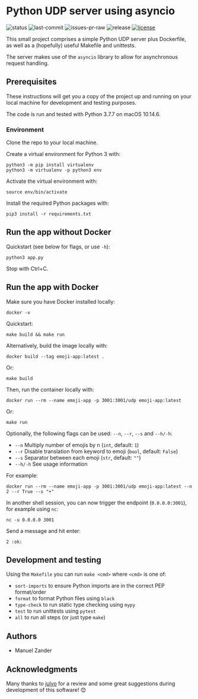 # Python UDP server using asyncio

![status](https://img.shields.io/github/workflow/status/manuelzander/python_udp_server/python_udp_server/master?label=actions&logo=github&style=for-the-badge) ![last-commit](https://img.shields.io/github/last-commit/manuelzander/python_udp_server/master?logo=github&style=for-the-badge) ![issues-pr-raw](https://img.shields.io/github/issues-pr-raw/manuelzander/python_udp_server?label=open%20prs&logo=github&style=for-the-badge) ![release](https://img.shields.io/github/v/release/manuelzander/python_udp_server?&style=for-the-badge) [![license](https://img.shields.io/badge/License-MIT-yellow.svg?style=for-the-badge)](https://opensource.org/licenses/MIT)

This small project comprises a simple Python UDP server plus Dockerfile, as well as a (hopefully) useful Makefile and unittests.

The server makes use of the `asyncio` library to allow for asynchronous request handling.

## Prerequisites

These instructions will get you a copy of the project up and running on your local machine for development and testing purposes.

The code is run and tested with Python 3.7.7 on macOS 10.14.6.

### Environment

Clone the repo to your local machine.

Create a virtual environment for Python 3 with:

    python3 -m pip install virtualenv
    python3 -m virtualenv -p python3 env

Activate the virtual environment with:

    source env/bin/activate

Install the required Python packages with:

    pip3 install -r requirements.txt

## Run the app without Docker

Quickstart (see below for flags, or use `-h`):

    python3 app.py

Stop with Ctrl+C.

## Run the app with Docker

Make sure you have Docker installed locally:

    docker -v
    
Quickstart:

    make build && make run

Alternatively, build the image locally with:

    docker build --tag emoji-app:latest .
    
Or:

    make build

Then, run the container locally with:
    
    docker run --rm --name emoji-app -p 3001:3001/udp emoji-app:latest

Or:

    make run

Optionally, the following flags can be used: `--n`, `--r`, `--s` and `--h/-h`:

* `--n` Multiply number of emojis by n (`int`, default: `1`)
* `--r` Disable translation from keyword to emoji (`bool`, default: `False`)
* `--s` Separator between each emoji (`str`, default: `""`)
* `--h/-h` See usage information

For example:

    docker run --rm --name emoji-app -p 3001:3001/udp emoji-app:latest --n 2 --r True --s "+"
    
In another shell session, you can now trigger the endpoint (`0.0.0.0:3001`), for example using `nc`:

    nc -u 0.0.0.0 3001

Send a message and hit enter:

    2 :ok:

## Development and testing

Using the `Makefile` you can run `make <cmd>` where `<cmd>` is one of:

* `sort-imports` to ensure Python imports are in the correct PEP format/order
* `format` to format Python files using `black`
* `type-check` to run static type checking using `mypy`
* `test` to run unittests using `pytest`
* `all` to run all steps (or just type `make`)

## Authors

* Manuel Zander

## Acknowledgments

Many thanks to [julvo](https://github.com/julvo) for a review and some great suggestions during development of this software! 😊
